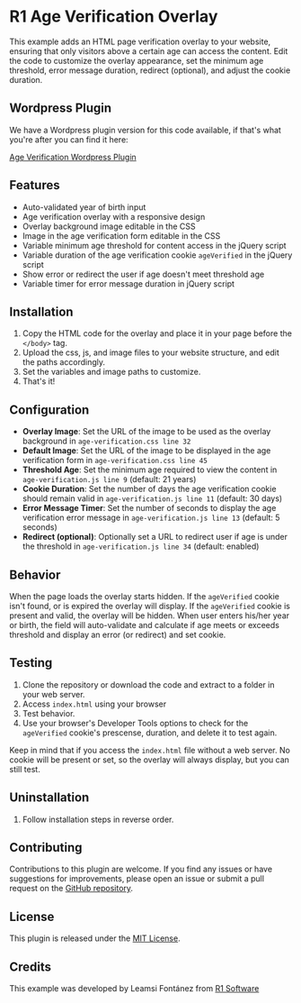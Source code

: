 # R1 Age Verification Overlay

This example adds an HTML page verification overlay to your website, ensuring that only visitors above a certain age can access the content.
Edit the code to customize the overlay appearance, set the minimum age threshold, error message duration, redirect (optional), and adjust the cookie duration.

## Wordpress Plugin

We have a Wordpress plugin version for this code available, if that's what you're after you can find it here:

[Age Verification Wordpress Plugin](https://github.com/R1Software/r1-age-verification-wordpress-plugin)

## Features

- Auto-validated year of birth input
- Age verification overlay with a responsive design
- Overlay background image editable in the CSS
- Image in the age verification form editable in the CSS
- Variable minimum age threshold for content access in the jQuery script
- Variable duration of the age verification cookie `ageVerified` in the jQuery script
- Show error or redirect the user if age doesn't meet threshold age
- Variable timer for error message duration in jQuery script

## Installation

1. Copy the HTML code for the overlay and place it in your page before the `</body>` tag.
2. Upload the css, js, and image files to your website structure, and edit the paths accordingly.
3. Set the variables and image paths to customize. 
4. That's it!

## Configuration

- **Overlay Image**: Set the URL of the image to be used as the overlay background in `age-verification.css line 32`
- **Default Image**: Set the URL of the image to be displayed in the age verification form in `age-verification.css line 45`
- **Threshold Age**: Set the minimum age required to view the content in `age-verification.js line 9` (default: 21 years)
- **Cookie Duration**: Set the number of days the age verification cookie should remain valid in `age-verification.js line 11` (default: 30 days)
- **Error Message Timer**: Set the number of seconds to display the age verification error message in `age-verification.js line 13` (default: 5 seconds)
- **Redirect (optional)**: Optionally set a URL to redirect user if age is under the threshold in `age-verification.js line 34` (default: enabled)

## Behavior

When the page loads the overlay starts hidden. 
If the `ageVerified` cookie isn't found, or is expired the overlay will display.
If the `ageVerified` cookie is present and valid, the overlay will be hidden.
When user enters his/her year or birth, the field will auto-validate and calculate if age meets or exceeds threshold and display an error (or redirect) and set cookie.

## Testing

1. Clone the repository or download the code and extract to a folder in your web server.
2. Access `index.html` using your browser
3. Test behavior.
4. Use your browser's Developer Tools options to check for the `ageVerified` cookie's prescense, duration, and delete it to test again.

Keep in mind that if you access the `index.html` file without a web server. No cookie will be present or set, so the overlay will always display, but you can still test.

## Uninstallation

1. Follow installation steps in reverse order.

## Contributing

Contributions to this plugin are welcome. If you find any issues or have suggestions for improvements, please open an issue or submit a pull request on the [GitHub repository](https://github.com/R1Software/r1-age-verification-overlay).

## License

This plugin is released under the [MIT License](LICENSE.txt).

## Credits

This example was developed by Leamsi Fontánez from [R1 Software](https://r1software.com)